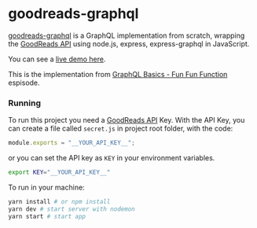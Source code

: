 # goodreads-graphql

[goodreads-graphql](https://github.com/kidchenko/goodreads-graphql) is a GraphQL implementation from scratch, wrapping the [GoodReads API](https://www.goodreads.com/api) using node.js, express, express-graphql in JavaScript. 

You can see a [live demo here](goodreads-graphql.herokuapp.com).

This is the implementation from [GraphQL Basics - Fun Fun Function]( https://youtu.be/lAJWHHUz8_8) espisode.

### Running

To run this project you need a [GoodReads API](https://www.goodreads.com/api) Key. 
With the API Key, you can create a file called `secret.js` in project root folder, with the code:

```javascript
module.exports = "__YOUR_API_KEY__";
```

or you can set the API key as `KEY` in your environment variables.

```bash
export KEY="__YOUR_API_KEY__"
```

To run in your machine: 

```bash
yarn install # or npm install
yarn dev # start server with nodemon
yarn start # start app
```